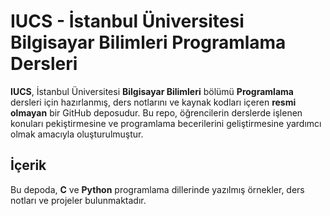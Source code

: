 # IUCS - İstanbul Üniversitesi Bilgisayar Bilimleri Programlama Dersleri

**IUCS**, İstanbul Üniversitesi **Bilgisayar Bilimleri** bölümü **Programlama** dersleri için hazırlanmış, ders notlarını ve kaynak kodları içeren **resmi olmayan** bir GitHub deposudur. Bu repo, öğrencilerin derslerde işlenen konuları pekiştirmesine ve programlama becerilerini geliştirmesine yardımcı olmak amacıyla oluşturulmuştur.

## **İçerik**

Bu depoda, **C** ve **Python** programlama dillerinde yazılmış örnekler, ders notları ve projeler bulunmaktadır.
